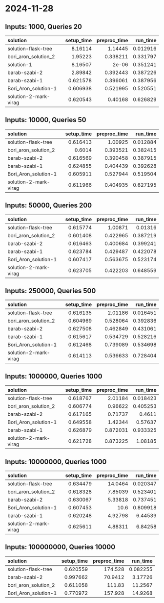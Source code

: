# 2024-11-28

## Inputs: 1000, Queries 20

| solution              |   setup_time |   preproc_time |   run_time |
|:----------------------|-------------:|---------------:|-----------:|
| solution-flask-tree   |     8.16114  |       1.14445  |   0.012916 |
| bori_aron_solution_2  |     1.95223  |       0.338211 |   0.331797 |
| solution-1            |     8.16507  |       2e-06    |   0.351241 |
| barab-szabi-2         |     2.89842  |       0.392443 |   0.387226 |
| barab-szabi-1         |     0.621578 |       0.396061 |   0.387956 |
| Bori_Aron_solution-1  |     0.606938 |       0.521995 |   0.520551 |
| solution-2-mark-virag |     0.620543 |       0.40168  |   0.626829 |

## Inputs: 10000, Queries 50

| solution              |   setup_time |   preproc_time |   run_time |
|:----------------------|-------------:|---------------:|-----------:|
| solution-flask-tree   |     0.616413 |       1.00925  |   0.012884 |
| bori_aron_solution_2  |     0.6014   |       0.393521 |   0.382415 |
| barab-szabi-2         |     0.616569 |       0.390458 |   0.387915 |
| barab-szabi-1         |     0.624855 |       0.404439 |   0.392628 |
| Bori_Aron_solution-1  |     0.605911 |       0.527944 |   0.519504 |
| solution-2-mark-virag |     0.611966 |       0.404935 |   0.627195 |

## Inputs: 50000, Queries 200

| solution              |   setup_time |   preproc_time |   run_time |
|:----------------------|-------------:|---------------:|-----------:|
| solution-flask-tree   |     0.615774 |       1.00871  |   0.01316  |
| bori_aron_solution_2  |     0.601408 |       0.422965 |   0.387219 |
| barab-szabi-2         |     0.616463 |       0.400684 |   0.399241 |
| barab-szabi-1         |     0.623784 |       0.429487 |   0.422078 |
| Bori_Aron_solution-1  |     0.607417 |       0.563675 |   0.523174 |
| solution-2-mark-virag |     0.623705 |       0.422203 |   0.648559 |

## Inputs: 250000, Queries 500

| solution              |   setup_time |   preproc_time |   run_time |
|:----------------------|-------------:|---------------:|-----------:|
| solution-flask-tree   |     0.616135 |       2.01186  |   0.016451 |
| bori_aron_solution_2  |     0.604969 |       0.528064 |   0.392836 |
| barab-szabi-2         |     0.627508 |       0.462849 |   0.431061 |
| barab-szabi-1         |     0.615617 |       0.534729 |   0.528216 |
| Bori_Aron_solution-1  |     0.612468 |       0.739089 |   0.534698 |
| solution-2-mark-virag |     0.614113 |       0.536633 |   0.728404 |

## Inputs: 1000000, Queries 1000

| solution              |   setup_time |   preproc_time |   run_time |
|:----------------------|-------------:|---------------:|-----------:|
| solution-flask-tree   |     0.618767 |       2.01184  |   0.018423 |
| bori_aron_solution_2  |     0.606774 |       0.96622  |   0.405253 |
| barab-szabi-2         |     0.617165 |       0.71737  |   0.4611   |
| Bori_Aron_solution-1  |     0.649558 |       1.42344  |   0.57637  |
| barab-szabi-1         |     0.626879 |       0.872031 |   0.933325 |
| solution-2-mark-virag |     0.621728 |       0.873225 |   1.08185  |

## Inputs: 10000000, Queries 1000

| solution              |   setup_time |   preproc_time |   run_time |
|:----------------------|-------------:|---------------:|-----------:|
| solution-flask-tree   |     0.634479 |       14.0464  |   0.020347 |
| bori_aron_solution_2  |     0.618328 |        7.85039 |   0.523401 |
| barab-szabi-2         |     0.630067 |        5.33818 |   0.737451 |
| Bori_Aron_solution-1  |     0.607453 |       10.6     |   0.809918 |
| barab-szabi-1         |     0.620248 |        4.92798 |   6.44539  |
| solution-2-mark-virag |     0.625611 |        4.88311 |   6.84258  |

## Inputs: 100000000, Queries 10000

| solution             |   setup_time |   preproc_time |   run_time |
|:---------------------|-------------:|---------------:|-----------:|
| solution-flask-tree  |     0.620559 |       174.528  |   0.082255 |
| barab-szabi-2        |     0.997662 |        70.9412 |   3.17726  |
| bori_aron_solution_2 |     0.611058 |       111.83   |  11.2567   |
| Bori_Aron_solution-1 |     0.770972 |       157.928  |  14.9268   |